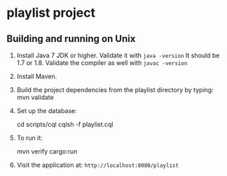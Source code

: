 playlist project
================

Building and running on Unix
-----

1. Install Java 7 JDK or higher.  Validate it with `java -version`   It should be 1.7 or 1.8.  Validate the compiler as well with `javac -version`

2. Install Maven.

3. Build the project dependencies from the playlist directory by typing:
	mvn validate

4. Set up the database:

    cd scripts/cql
    cqlsh -f playlist.cql

5. To run it:

    mvn verify cargo:run

5. Visit the application at: `http://localhost:8080/playlist`
